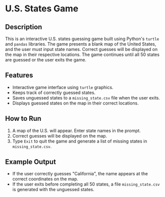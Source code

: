 # U.S. States Game

## Description
This is an interactive U.S. states guessing game built using Python's `turtle` and `pandas` libraries. The game presents a blank map of the United States, and the user must input state names. Correct guesses will be displayed on the map in their respective locations. The game continues until all 50 states are guessed or the user exits the game.

## Features
- Interactive game interface using `turtle` graphics.
- Keeps track of correctly guessed states.
- Saves unguessed states to a `missing_state.csv` file when the user exits.
- Displays guessed states on the map in their correct locations.

## How to Run
1. A map of the U.S. will appear. Enter state names in the prompt.
2. Correct guesses will be displayed on the map.
3. Type `Exit` to quit the game and generate a list of missing states in `missing_state.csv`.

## Example Output
- If the user correctly guesses "California", the name appears at the correct coordinates on the map.
- If the user exits before completing all 50 states, a file `missing_state.csv` is generated with the unguessed states.





